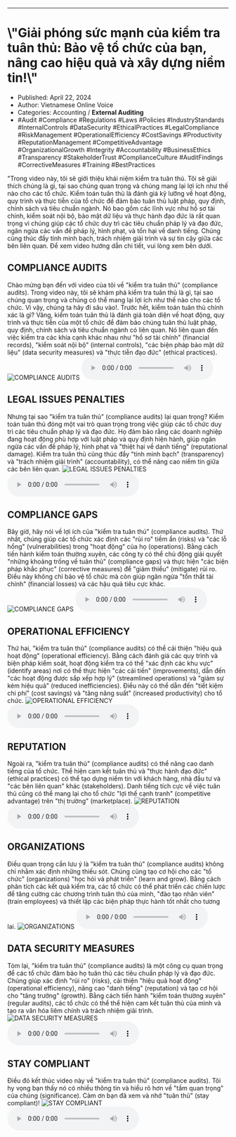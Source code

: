 
---

# \\"Giải phóng sức mạnh của kiểm tra tuân thủ: Bảo vệ tổ chức của bạn, nâng cao hiệu quả và xây dựng niềm tin!\\\"

- Published: April 22, 2024
- Author: Vietnamese Online Voice
- Categories: Accounting / **External Auditing**
- #Audit #Compliance #Regulations #Laws #Policies #IndustryStandards #InternalControls #DataSecurity #EthicalPractices #LegalCompliance #RiskManagement #OperationalEfficiency #CostSavings #Productivity #ReputationManagement #CompetitiveAdvantage #OrganizationalGrowth #Integrity #Accountability #BusinessEthics #Transparency #StakeholderTrust #ComplianceCulture #AuditFindings #CorrectiveMeasures #Training #BestPractices

"Trong video này, tôi sẽ giới thiệu khái niệm kiểm tra tuân thủ. Tôi sẽ giải thích chúng là gì, tại sao chúng quan trọng và chúng mang lại lợi ích như thế nào cho các tổ chức. Kiểm toán tuân thủ là đánh giá kỹ lưỡng về hoạt động, quy trình và thực tiễn của tổ chức để đảm bảo tuân thủ luật pháp, quy định, chính sách và tiêu chuẩn ngành. Nó bao gồm các lĩnh vực như hồ sơ tài chính, kiểm soát nội bộ, bảo mật dữ liệu và thực hành đạo đức là rất quan trọng vì chúng giúp các tổ chức duy trì các tiêu chuẩn pháp lý và đạo đức, ngăn ngừa các vấn đề pháp lý, hình phạt, và tổn hại về danh tiếng. Chúng cũng thúc đẩy tính minh bạch, trách nhiệm giải trình và sự tin cậy giữa các bên liên quan. Để xem video hướng dẫn chi tiết, vui lòng xem bên dưới.


## COMPLIANCE AUDITS

Chào mừng bạn đến với video của tôi về "kiểm tra tuân thủ" (compliance audits). Trong video này, tôi sẽ khám phá kiểm tra tuân thủ là gì, tại sao chúng quan trọng và chúng có thể mang lại lợi ích như thế nào cho các tổ chức. Vì vậy, chúng ta hãy đi sâu vào!. Trước hết, kiểm toán tuân thủ chính xác là gì? Vâng, kiểm toán tuân thủ là đánh giá toàn diện về hoạt động, quy trình và thực tiễn của một tổ chức để đảm bảo chúng tuân thủ luật pháp, quy định, chính sách và tiêu chuẩn ngành có liên quan. Nó liên quan đến việc kiểm tra các khía cạnh khác nhau như "hồ sơ tài chính" (financial records), "kiểm soát nội bộ" (internal controls), "các biện pháp bảo mật dữ liệu" (data security measures) và "thực tiễn đạo đức" (ethical practices).
![COMPLIANCE AUDITS](https://http-archiver-apis-production-80.schnworks.com/storage/images/transitions/2024-04-22/transition--33014426892-Montserrat-Medium-512DA8.jpg)
<audio controls>
    <source src="https://http-archiver-apis-production-80.schnworks.com/storage/audio/file-28143006887.mp3" type="audio/mpeg">
</audio>



## LEGAL ISSUES PENALTIES

Nhưng tại sao "kiểm tra tuân thủ" (compliance audits) lại quan trọng? Kiểm toán tuân thủ đóng một vai trò quan trọng trong việc giúp các tổ chức duy trì các tiêu chuẩn pháp lý và đạo đức. Họ đảm bảo rằng các doanh nghiệp đang hoạt động phù hợp với luật pháp và quy định hiện hành, giúp ngăn ngừa các vấn đề pháp lý, hình phạt và "thiệt hại về danh tiếng" (reputational damage). Kiểm tra tuân thủ cũng thúc đẩy "tính minh bạch" (transparency) và "trách nhiệm giải trình" (accountability), có thể nâng cao niềm tin giữa các bên liên quan.
![LEGAL ISSUES PENALTIES](https://http-archiver-apis-production-80.schnworks.com/storage/images/transitions/2024-04-22/transition--12051887025-Montserrat-Thin-512DA8.jpg)
<audio controls>
    <source src="https://http-archiver-apis-production-80.schnworks.com/storage/audio/file-29699686841.mp3" type="audio/mpeg">
</audio>



## COMPLIANCE GAPS

Bây giờ, hãy nói về lợi ích của "kiểm tra tuân thủ" (compliance audits). Thứ nhất, chúng giúp các tổ chức xác định các "rủi ro" tiềm ẩn (risks) và "các lỗ hổng" (vulnerabilities) trong "hoạt động" của họ (operations). Bằng cách tiến hành kiểm toán thường xuyên, các công ty có thể chủ động giải quyết "những khoảng trống về tuân thủ" (compliance gaps) và thực hiện "các biện pháp khắc phục" (corrective measures) để "giảm thiểu" (mitigate) rủi ro. Điều này không chỉ bảo vệ tổ chức mà còn giúp ngăn ngừa "tổn thất tài chính" (financial losses) và các hậu quả tiêu cực khác.
![COMPLIANCE GAPS](https://http-archiver-apis-production-80.schnworks.com/storage/images/transitions/2024-04-22/transition-7084469464-Montserrat-Regular-1A237E.jpg)
<audio controls>
    <source src="https://http-archiver-apis-production-80.schnworks.com/storage/audio/file-21186882590.mp3" type="audio/mpeg">
</audio>



## OPERATIONAL EFFICIENCY

Thứ hai, "kiểm tra tuân thủ" (compliance audits) có thể cải thiện "hiệu quả hoạt động" (operational efficiency). Bằng cách đánh giá các quy trình và biện pháp kiểm soát, hoạt động kiểm tra có thể "xác định các khu vực" (identify areas) nơi có thể thực hiện "các cải tiến" (improvements), dẫn đến "các hoạt động được sắp xếp hợp lý" (streamlined operations) và "giảm sự kém hiệu quả" (reduced inefficiencies). Điều này có thể dẫn đến "tiết kiệm chi phí" (cost savings) và "tăng năng suất" (increased productivity) cho tổ chức.
![OPERATIONAL EFFICIENCY](https://http-archiver-apis-production-80.schnworks.com/storage/images/transitions/2024-04-22/transition--19737368545-Montserrat-ExtraBold-4A148C.jpg)
<audio controls>
    <source src="https://http-archiver-apis-production-80.schnworks.com/storage/audio/file-2228676561.mp3" type="audio/mpeg">
</audio>



## REPUTATION

Ngoài ra, "kiểm tra tuân thủ" (compliance audits) có thể nâng cao danh tiếng của tổ chức. Thể hiện cam kết tuân thủ và "thực hành đạo đức" (ethical practices) có thể tạo dựng niềm tin với khách hàng, nhà đầu tư và "các bên liên quan" khác (stakeholders). Danh tiếng tích cực về việc tuân thủ cũng có thể mang lại cho tổ chức "lợi thế cạnh tranh" (competitive advantage) trên "thị trường" (marketplace).
![REPUTATION](https://http-archiver-apis-production-80.schnworks.com/storage/images/transitions/2024-04-22/transition--12326911786-Montserrat-Medium-512DA8.jpg)
<audio controls>
    <source src="https://http-archiver-apis-production-80.schnworks.com/storage/audio/file-11022967111.mp3" type="audio/mpeg">
</audio>



## ORGANIZATIONS

Điều quan trọng cần lưu ý là "kiểm tra tuân thủ" (compliance audits) không chỉ nhằm xác định những thiếu sót. Chúng cũng tạo cơ hội cho các "tổ chức" (organizations) "học hỏi và phát triển" (learn and grow). Bằng cách phân tích các kết quả kiểm tra, các tổ chức có thể phát triển các chiến lược để tăng cường các chương trình tuân thủ của mình, "đào tạo nhân viên" (train employees) và thiết lập các biện pháp thực hành tốt nhất cho tương lai.
![ORGANIZATIONS](https://http-archiver-apis-production-80.schnworks.com/storage/images/transitions/2024-04-22/transition--36313037587-Montserrat-Medium-1A237E.jpg)
<audio controls>
    <source src="https://http-archiver-apis-production-80.schnworks.com/storage/audio/file-7462659820.mp3" type="audio/mpeg">
</audio>



## DATA SECURITY MEASURES

Tóm lại, "kiểm tra tuân thủ" (compliance audits) là một công cụ quan trọng để các tổ chức đảm bảo họ tuân thủ các tiêu chuẩn pháp lý và đạo đức. Chúng giúp xác định "rủi ro" (risks), cải thiện "hiệu quả hoạt động" (operational efficiency), nâng cao "danh tiếng" (reputation) và tạo cơ hội cho "tăng trưởng" (growth). Bằng cách tiến hành "kiểm toán thường xuyên" (regular audits), các tổ chức có thể thể hiện cam kết tuân thủ của mình và tạo ra văn hóa liêm chính và trách nhiệm giải trình.
![DATA SECURITY MEASURES](https://http-archiver-apis-production-80.schnworks.com/storage/images/transitions/2024-04-22/transition--10877670042-Montserrat-Bold-303F9F.jpg)
<audio controls>
    <source src="https://http-archiver-apis-production-80.schnworks.com/storage/audio/file-66461299871.mp3" type="audio/mpeg">
</audio>



## STAY COMPLIANT

Điều đó kết thúc video này về "kiểm tra tuân thủ" (compliance audits). Tôi hy vọng bạn thấy nó có nhiều thông tin và hiểu rõ hơn về "tầm quan trọng" của chúng (significance). Cảm ơn bạn đã xem và nhớ "tuân thủ" (stay compliant)!
![STAY COMPLIANT](https://http-archiver-apis-production-80.schnworks.com/storage/images/transitions/2024-04-22/transition-18777722873-Montserrat-Bold-673AB7.jpg)
<audio controls>
    <source src="https://http-archiver-apis-production-80.schnworks.com/storage/audio/file-1942661069.mp3" type="audio/mpeg">
</audio>

